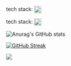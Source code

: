 tech stack: <a href="https://parsany.github.io/c/skills">
<image src="https://img.shields.io/badge/Link-orange" height="20" align="center" target=”_blank”>
</a>

tech stack: 
<a href="https://parsany.github.io/c/skills" style="vertical-align: middle;">
    <img src="https://img.shields.io/badge/Link-orange" height="20" alt="Link">
</a>


![Anurag's GitHub stats](https://github-readme-stats.vercel.app/api?username=parsany&show_icons=true&theme=cobalt&bg_color=00000000)

[![GitHub Streak](https://nirzak-streak-stats.vercel.app?user=parsany&theme=cobalt)](https://git.io/streak-stats)


![](https://github-readme-stats.vercel.app/api/top-langs/?username=parsany&theme=cobalt&bg_color=00000000&hide_border=false&include_all_commits=false&count_private=true&layout=donut)


<!-- CV: [![Website](https://flat.badgen.net/badge/color/Link/orange?label=)](https://parsany.github.io/c/skills) -->

<!-- 
<div align="center">

  <a href="">![example1](https://img.shields.io/badge/example-one-red)</a>
  <a href="">![example2](https://img.shields.io/badge/example-two-green)</a>
  <a href="">![example3](https://img.shields.io/badge/example-three-blue)</a>

</div> -->
